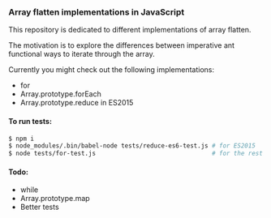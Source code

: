 ### Array flatten implementations in JavaScript

This repository is dedicated to different implementations
of array flatten.

The motivation is to explore the differences between imperative
ant functional ways to iterate through the array.

Currently you might check out the following implementations:
- for
- Array.prototype.forEach
- Array.prototype.reduce in ES2015

#### To run tests:

```sh
$ npm i
$ node_modules/.bin/babel-node tests/reduce-es6-test.js # for ES2015
$ node tests/for-test.js                                # for the rest
```

#### Todo:
- while
- Array.prototype.map
- Better tests
